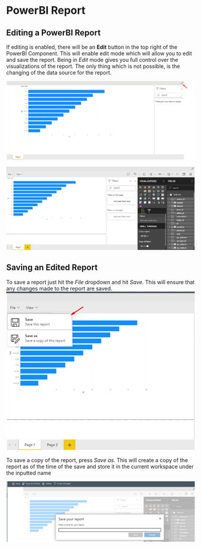 # PowerBI Report

## Editing a PowerBI Report

If editing is enabled, there will be an **Edit** button in the top right of the PowerBI Component. This will enable edit mode which will allow you to edit and save the report. Being in *Edit* mode gives you full control over the visualizations of the report. The only thing which is not possible, is the changing of the data source for the report.

![PowerBI Report 01.png](./downloaded_image_1705285831477.png)

![PowerBI Report 02.png](./downloaded_image_1705285832491.png)

## Saving an Edited Report

To save a report just hit the *File* dropdown and hit *Save*. This will ensure that any changes made to the report are saved. ![PowerBI Report 03.png](./downloaded_image_1705285833503.png)

To save a copy of the report, press *Save as*. This will create a copy of the report as of the time of the save and store it in the current workspace under the inputted name

![PowerBI Report 04.png](./downloaded_image_1705285834517.png)